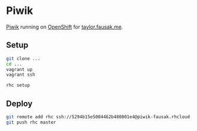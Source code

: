 # Piwik

[Piwik][1] running on [OpenShift][2] for [taylor.fausak.me][3].

## Setup

```sh
git clone ...
cd ...
vagrant up
vagrant ssh
```

```sh
rhc setup
```

## Deploy

```sh
git remote add rhc ssh://5294b15e5004462b480001e4@piwik-fausak.rhcloud.com/~/git/piwik.git
git push rhc master
```

[1]: http://piwik.org
[2]: https://www.openshift.com
[3]: http://taylor.fausak.me
